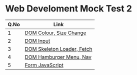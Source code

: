 # Web Develoment Mock Test 2

| Q.No | Link                                                                                                                          |
| ---- | ----------------------------------------------------------------------------------------------------------------------------- |
| 1    | [DOM Colour, Size Change](https://super-lollipop-eef468.netlify.app/web_development_mocktest_2/dom_colour_size/)              |
| 2    | [DOM Input](https://super-lollipop-eef468.netlify.app/web_development_mocktest_2/dom_input/)                                  |
| 3    | [DOM Skeleton Loader, Fetch](https://super-lollipop-eef468.netlify.app/web_development_mocktest_2/dom_skeleton_loader_fetch/) |
| 4    | [DOM Hamburger Menu, Nav](https://super-lollipop-eef468.netlify.app/web_development_mocktest_2/dom_hamburger_menu_navbar/)    |
| 5    | [Form JavaScript](https://super-lollipop-eef468.netlify.app/web_development_mocktest_2/form_javascript/)                      |
